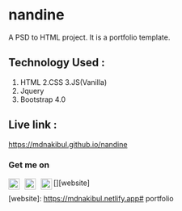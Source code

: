 # nandine
A PSD to HTML project. It is a portfolio template. 
## Technology Used : 
1. HTML
2.CSS
3.JS(Vanilla)
4. Jquery
5. Bootstrap 4.0

## Live link : 
https://mdnakibul.github.io/nandine

### Get me on 

 [<img align="left" alt="Md Nakibul Hosen | LinkedIn" width="22px" style="margin-right:10px;" src="https://i.ibb.co/JqcJ9YD/linkedin.png" />][linkedin]
 [<img align="left" alt="Md Nakibul Hosen | Medium" width="22px" style="margin-right:10px;" src="https://i.ibb.co/zPVtfVn/medium-logo.png" />][medium]
 [<img align="left" alt="Md Nakibul Hosen | Medium" width="22px" src="https://i.ibb.co/8641hsQ/planet-earth.png" />][website]


[linkedin]: https://www.linkedin.com/in/md-nakibul-hosen-nahid/
[medium]: https://nakibulhosen.medium.com/
[website]: https://mdnakibul.netlify.app#   p o r t f o l i o  
 